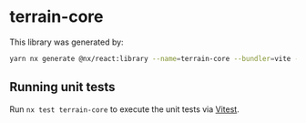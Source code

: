 # terrain-core

This library was generated by:

```sh
yarn nx generate @nx/react:library --name=terrain-core --bundler=vite --directory=libs/terrain-core --compiler=swc --importPath=@geovanni/terrain-core --style=none --unitTestRunner=jest --no-interactive
```

## Running unit tests

Run `nx test terrain-core` to execute the unit tests via [Vitest](https://vitest.dev/).
